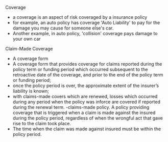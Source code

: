 Coverage
- a coverage is an aspect of risk coveraged by a insurance policy
- for example, an auto policy has coverage 'Auto Liability' to pay for the damage you may cause for someone else's car. 
- Another example, in auto policy, 'collision' coverage pays damage to your own car




Claim-Made Coverage

- A coverage form
- A coverage form that provides coverage for claims reported during the
policy term or funding period which occurred subsequent to the retroactive
date of the coverage, and prior to the end of the policy term or funding
period; 
- once the policy period is over, the approximate extent of the
insurer’s liability is known; 
- with claims-made covers which are renewed,
losses which occurred during any period when the policy was inforce are
covered if reported during the renewal term. 
-claims-made policy. A policy providing coverage that is triggered when a claim is made against the insured during the policy period, regardless of when the wrongful act that gave rise to the claim took place.
- The time when the claim was made against insured must be within the policy period.
